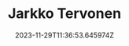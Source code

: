 ---
title: "Jarkko Tervonen"
category: "IndieWeb & Personal Blogs"
site_url: https://jarkko.dev/
feed_url: https://jarkko.dev/feed.xml
date: 2023-11-29T11:36:53.645974Z
domain: jarkko.dev

---